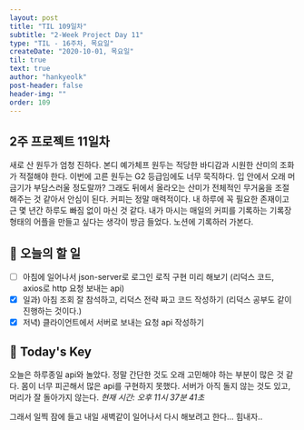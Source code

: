 ```yaml
---
layout: post
title: "TIL 109일차"
subtitle: "2-Week Project Day 11"
type: "TIL - 16주차, 목요일"
createDate: "2020-10-01, 목요일"
til: true
text: true
author: "hankyeolk"
post-header: false
header-img: ""
order: 109
---
```


## 2주 프로젝트 11일차

새로 산 원두가 엄청 진하다. 본디 예가체프 원두는 적당한 바디감과 시원한 산미의 조화가 적절해야 한다. 이번에 고른 원두는 G2 등급임에도 너무 묵직하다. 입 안에서 오래 머금기가 부담스러울 정도랄까? 그래도 뒤에서 올라오는 산미가 전체적인 무거움을 조절해주는 것 같아서 안심이 된다. 커피는 정말 매력적이다. 내 하루에 꼭 필요한 존재이고 근 몇 년간 하루도 빠짐 없이 마신 것 같다. 내가 마시는 매일의 커피를 기록하는 기록장 형태의 어플을 만들고 싶다는 생각이 방금 들었다. 노션에 기록하러 가본다. <br>

## 📅 오늘의 할 일

- [ ] 아침에 일어나서 json-server로 로그인 로직 구현 미리 해보기 (리덕스 코드, axios로 http 요청 보내는 api) <br>
- [x] 일과) 아침 조회 잘 참석하고, 리덕스 전략 짜고 코드 작성하기 (리덕스 공부도 같이 진행하는 것이다.) <br>
- [x] 저녁) 클라이언트에서 서버로 보내는 요청 api 작성하기 <br>

## 🦄 Today's Key

오늘은 하루종일 api와 놀았다. 정말 간단한 것도 오래 고민해야 하는 부분이 많은 것 같다. 몸이 너무 피곤해서 많은 api를 구현하지 못했다. 서버가 아직 돌지 않는 것도 있고, 머리가 잘 돌아가지 않는다. _현재 시간: 오후 11시 37분 41초_ <br>

그래서 일찍 잠에 들고 내일 새벽같이 일어나서 다시 해보려고 한다... 힘내자..
